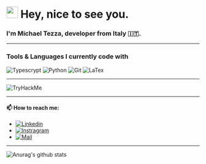 ### <h1><img src="https://emojis.slackmojis.com/emojis/images/1531849430/4246/blob-sunglasses.gif?1531849430" width="30"/> Hey, nice to see you.</h1>

### I'm Michael Tezza, developer from Italy 🇮🇹.

---

### Tools & Languages I currently code with
<p>
  <img alt="Typescrypt" src="https://img.shields.io/badge/-Typescript-F05032?style=flat-square&logo=typescript&logoColor=white" />
  <img alt="Python" src="https://img.shields.io/badge/-Python-356D9A?style=flat-square&logo=python&logoColor=white" />
  <img alt="Git" src="https://img.shields.io/badge/-Git-F05032?style=flat-square&logo=git&logoColor=white" />
  <img alt="LaTex" src="https://img.shields.io/badge/-LaTex-F05032?style=flat-square&logo=git&logoColor=white" />
</p>

---

<img src="https://tryhackme-badges.s3.amazonaws.com/TMike21.png" alt="TryHackMe">

---

#### 📫 How to reach me: 
- [<img alt="Linkedin" src="https://img.shields.io/badge/-Linkedin%3A%20michael--tezza-%230077B5.svg?&style=flat-square&logo=linkedin&logoColor=white" />][linkedin]
- [<img alt="Instragram" src="https://img.shields.io/badge/-Instragram%3A%20_tezza_michael_-%23DE3461.svg?&style=flat-square&logo=instagram&logoColor=white" />][instagram]
- [<img alt="Mail" src="https://img.shields.io/badge/-Mail%3A%20mtezza9@gmail.com-%23D74C41.svg?&style=flat-square&logo=gmail&logoColor=white" />][mail]

[instagram]: https://www.instagram.com/tezza_michael
[mail]: mailto:mtezza9@gmail.com
[linkedin]: https://www.linkedin.com/in/michael-tezza-821252231/

---


![Anurag's github stats](https://github-readme-stats.vercel.app/api?username=TezzaMichael&show_icons=true&theme=radical)
